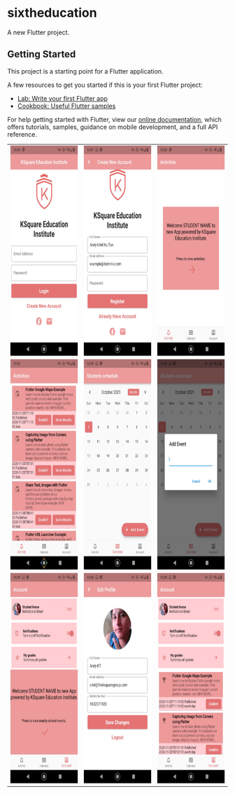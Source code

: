 # sixtheducation

A new Flutter project.

## Getting Started

This project is a starting point for a Flutter application.

A few resources to get you started if this is your first Flutter project:

- [Lab: Write your first Flutter app](https://flutter.dev/docs/get-started/codelab)
- [Cookbook: Useful Flutter samples](https://flutter.dev/docs/cookbook)

For help getting started with Flutter, view our
[online documentation](https://flutter.dev/docs), which offers tutorials,
samples, guidance on mobile development, and a full API reference.


<table>
  <tr>
    <td><img src="./evidence/1.jpeg" width=270 height=480></td>
    <td><img src="./evidence/2.jpeg" width=270 height=480></td>
    <td><img src="./evidence/3.jpeg" width=270 height=480></td>
  </tr>
  <tr>
    <td><img src="./evidence/4.jpeg" width=270 height=480></td>
    <td><img src="./evidence/5.jpeg" width=270 height=480></td>
    <td><img src="./evidence/6.jpeg" width=270 height=480></td>
  </tr>
  <tr>
    <td><img src="./evidence/7 (2).jpeg" width=270 height=480></td>
    <td><img src="./evidence/8.jpeg" width=270 height=480></td>
    <td><img src="./evidence/9.jpeg" width=270 height=480></td>
  </tr>
 </table>